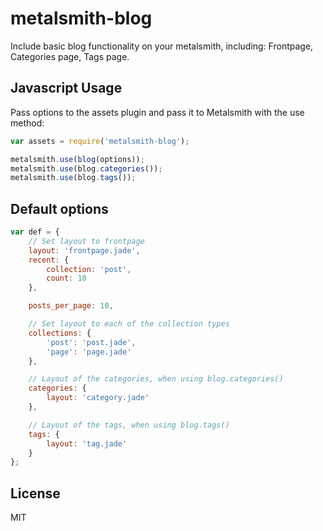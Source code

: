 metalsmith-blog
=============

Include basic blog functionality on your metalsmith, including: Frontpage, Categories page, Tags page.

Javascript Usage
--------------

Pass options to the assets plugin and pass it to Metalsmith with the use method:

```javascript
var assets = require('metalsmith-blog');

metalsmith.use(blog(options));
metalsmith.use(blog.categories());
metalsmith.use(blog.tags());
```

Default options
--------------

```javascript
var def = {
	// Set layout to frontpage
	layout: 'frontpage.jade',
	recent: {
		collection: 'post',
		count: 10
	},

	posts_per_page: 10,

	// Set layout to each of the collection types
	collections: {
		'post': 'post.jade',
		'page': 'page.jade'
	},

	// Layout of the categories, when using blog.categories()
	categories: {
		layout: 'category.jade'
	},

	// Layout of the tags, when using blog.tags()
	tags: {
		layout: 'tag.jade'
	}
};
```


License
------

MIT